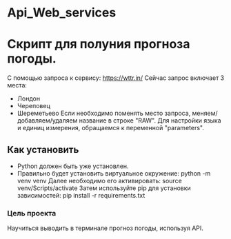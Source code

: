 # Api_Web_services
# Скрипт для полуния прогноза погоды.
С помощью запроса к сервису: https://wttr.in/ 
Сейчас запрос включает 3 места:
* Лондон
* Череповец
* Шереметьево
Если необходимо поменять место запроса, меняем/добавляем/удаляем название в строке "RAW". Для настройки языка и единиц измерения, обращаемся к переменной "parameters".

## Как установить
* Python должен быть уже установлен. 
* Правильно будет установить виртуальное окружение:
python -m venv venv
Далее необходимо его активировать:
source venv/Scripts/activate
Затем используйте pip для установки зависимостей:
pip install -r requirements.txt

### Цель проекта
Научиться выводить в терминале прогноз погоды, используя API.